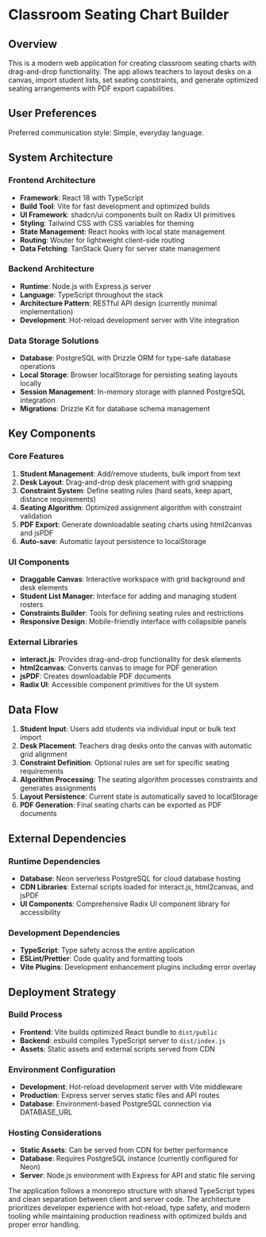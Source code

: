 # Classroom Seating Chart Builder

## Overview

This is a modern web application for creating classroom seating charts with drag-and-drop functionality. The app allows teachers to layout desks on a canvas, import student lists, set seating constraints, and generate optimized seating arrangements with PDF export capabilities.

## User Preferences

Preferred communication style: Simple, everyday language.

## System Architecture

### Frontend Architecture
- **Framework**: React 18 with TypeScript
- **Build Tool**: Vite for fast development and optimized builds
- **UI Framework**: shadcn/ui components built on Radix UI primitives
- **Styling**: Tailwind CSS with CSS variables for theming
- **State Management**: React hooks with local state management
- **Routing**: Wouter for lightweight client-side routing
- **Data Fetching**: TanStack Query for server state management

### Backend Architecture
- **Runtime**: Node.js with Express.js server
- **Language**: TypeScript throughout the stack
- **Architecture Pattern**: RESTful API design (currently minimal implementation)
- **Development**: Hot-reload development server with Vite integration

### Data Storage Solutions
- **Database**: PostgreSQL with Drizzle ORM for type-safe database operations
- **Local Storage**: Browser localStorage for persisting seating layouts locally
- **Session Management**: In-memory storage with planned PostgreSQL integration
- **Migrations**: Drizzle Kit for database schema management

## Key Components

### Core Features
1. **Student Management**: Add/remove students, bulk import from text
2. **Desk Layout**: Drag-and-drop desk placement with grid snapping
3. **Constraint System**: Define seating rules (hard seats, keep apart, distance requirements)
4. **Seating Algorithm**: Optimized assignment algorithm with constraint validation
5. **PDF Export**: Generate downloadable seating charts using html2canvas and jsPDF
6. **Auto-save**: Automatic layout persistence to localStorage

### UI Components
- **Draggable Canvas**: Interactive workspace with grid background and desk elements
- **Student List Manager**: Interface for adding and managing student rosters
- **Constraints Builder**: Tools for defining seating rules and restrictions
- **Responsive Design**: Mobile-friendly interface with collapsible panels

### External Libraries
- **interact.js**: Provides drag-and-drop functionality for desk elements
- **html2canvas**: Converts canvas to image for PDF generation
- **jsPDF**: Creates downloadable PDF documents
- **Radix UI**: Accessible component primitives for the UI system

## Data Flow

1. **Student Input**: Users add students via individual input or bulk text import
2. **Desk Placement**: Teachers drag desks onto the canvas with automatic grid alignment
3. **Constraint Definition**: Optional rules are set for specific seating requirements
4. **Algorithm Processing**: The seating algorithm processes constraints and generates assignments
5. **Layout Persistence**: Current state is automatically saved to localStorage
6. **PDF Generation**: Final seating charts can be exported as PDF documents

## External Dependencies

### Runtime Dependencies
- **Database**: Neon serverless PostgreSQL for cloud database hosting
- **CDN Libraries**: External scripts loaded for interact.js, html2canvas, and jsPDF
- **UI Components**: Comprehensive Radix UI component library for accessibility

### Development Dependencies
- **TypeScript**: Type safety across the entire application
- **ESLint/Prettier**: Code quality and formatting tools
- **Vite Plugins**: Development enhancement plugins including error overlay

## Deployment Strategy

### Build Process
- **Frontend**: Vite builds optimized React bundle to `dist/public`
- **Backend**: esbuild compiles TypeScript server to `dist/index.js`
- **Assets**: Static assets and external scripts served from CDN

### Environment Configuration
- **Development**: Hot-reload development server with Vite middleware
- **Production**: Express server serves static files and API routes
- **Database**: Environment-based PostgreSQL connection via DATABASE_URL

### Hosting Considerations
- **Static Assets**: Can be served from CDN for better performance
- **Database**: Requires PostgreSQL instance (currently configured for Neon)
- **Server**: Node.js environment with Express for API and static file serving

The application follows a monorepo structure with shared TypeScript types and clean separation between client and server code. The architecture prioritizes developer experience with hot-reload, type safety, and modern tooling while maintaining production readiness with optimized builds and proper error handling.
